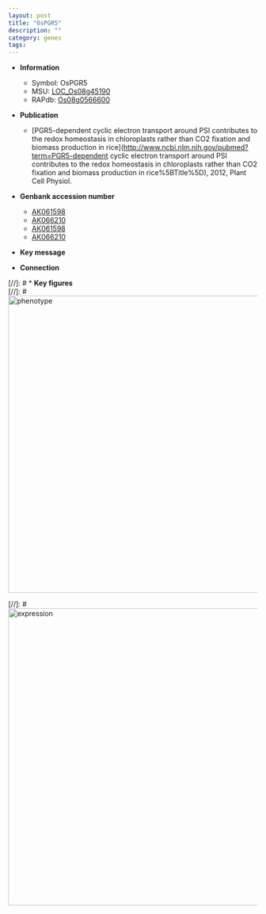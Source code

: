 ```yaml
---
layout: post
title: "OsPGR5"
description: ""
category: genes
tags: 
---
```


* **Information**  
    + Symbol: OsPGR5  
    + MSU: [LOC_Os08g45190](http://rice.plantbiology.msu.edu/cgi-bin/ORF_infopage.cgi?orf=LOC_Os08g45190)  
    + RAPdb: [Os08g0566600](http://rapdb.dna.affrc.go.jp/viewer/gbrowse_details/irgsp1?name=Os08g0566600)  

* **Publication**  
    + [PGR5-dependent cyclic electron transport around PSI contributes to the redox homeostasis in chloroplasts rather than CO2 fixation and biomass production in rice](http://www.ncbi.nlm.nih.gov/pubmed?term=PGR5-dependent cyclic electron transport around PSI contributes to the redox homeostasis in chloroplasts rather than CO2 fixation and biomass production in rice%5BTitle%5D), 2012, Plant Cell Physiol.

* **Genbank accession number**  
    + [AK061598](http://www.ncbi.nlm.nih.gov/nuccore/AK061598)
    + [AK066210](http://www.ncbi.nlm.nih.gov/nuccore/AK066210)
    + [AK061598](http://www.ncbi.nlm.nih.gov/nuccore/AK061598)
    + [AK066210](http://www.ncbi.nlm.nih.gov/nuccore/AK066210)

* **Key message**  

* **Connection**  

[//]: # * **Key figures**  
[//]: # <img src="http://funRiceGenes.github.io/images/PGR5.pheno.png" alt="phenotype"  style="width: 600px;"/>

[//]: # <img src="http://funRiceGenes.github.io/images/PGR5.exp.png" alt="expression"  style="width: 600px;"/>


